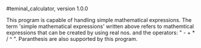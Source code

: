#teminal_calculator, version 1.0.0

This program is capable of handling simple mathematical expressions.
The term 'simple mathematical expressions' written above refers to 
mathemtical expressions that can be created by using real nos. and the operators:
" - + * / ^ ". Paranthesis are also supported by this program.

